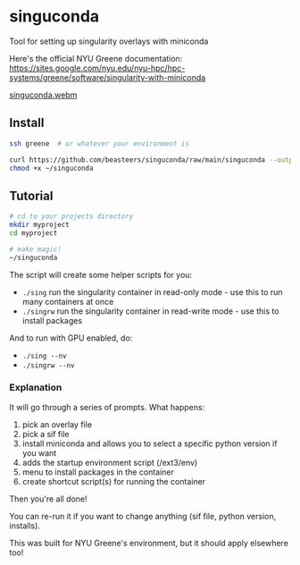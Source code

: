 # singuconda
Tool for setting up singularity overlays with miniconda

Here's the official NYU Greene documentation: https://sites.google.com/nyu.edu/nyu-hpc/hpc-systems/greene/software/singularity-with-miniconda

[singuconda.webm](https://user-images.githubusercontent.com/6741720/186782952-9a3b4a2c-5487-46a8-af21-786ba93fb6ed.webm)


## Install

```bash
ssh greene  # or whatever your environment is

curl https://github.com/beasteers/singuconda/raw/main/singuconda --output ~/singuconda
chmod +x ~/singuconda
```

## Tutorial


```bash
# cd to your projects directory
mkdir myproject
cd myproject

# make magic!
~/singuconda
```
The script will create some helper scripts for you:
 - `./sing` run the singularity container in read-only mode - use this to run many containers at once
 - `./singrw` run the singularity container in read-write mode - use this to install packages
 
 And to run with GPU enabled, do:
  - `./sing --nv`
  - `./singrw --nv`

### Explanation

It will go through a series of prompts. What happens:
1. pick an overlay file
2. pick a sif file
3. install miniconda and allows you to select a specific python version if you want
4. adds the startup environment script (/ext3/env)
5. menu to install packages in the container
6. create shortcut script(s) for running the container

Then you're all done!

You can re-run it if you want to change anything (sif file, python version, installs).

This was built for NYU Greene's environment, but it should apply elsewhere too!
